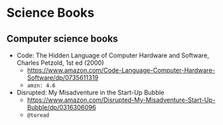 # Science Books

## Computer science books
* Code: The Hidden Language of Computer Hardware and Software, Charles Petzold, 1st ed (2000)
	* <https://www.amazon.com/Code-Language-Computer-Hardware-Software/dp/0735611319>
	* `amzn: 4.6`
* Disrupted: My Misadventure in the Start-Up Bubble 
	* <https://www.amazon.com/Disrupted-My-Misadventure-Start-Up-Bubble/dp/0316306096>
	* `@toread` 
